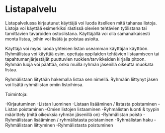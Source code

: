 # Listapalvelu

Listapalvelussa kirjautunut käyttäjä voi luoda itselleen mitä tahansa listoja. Listoja voi käyttää esimerkiksi rästissä olevien tehtävien työlistana tai tarvittavien tavaroiden ostoslistana. Käyttäjällä voi olla samanaikaisesti monta listaa, joihin voi lisätä ja poistaa asioita. 

Käyttäjä voi myös luoda yhteisen listan useamman käyttäjän käyttöön. Ryhmälistaa voi käyttää esim. opettaja oppilaiden tehtävien listaamiseen tai tapahtumanjärjestäjät puuttuvien ruokien/tarvikkeiden kirjalla pitoon. Ryhmän luoja voi päättää, onko muilla ryhmän jäsenillä oikeutta muokata listaa. 

Ryhmälistaan liitytään hakemalla listaa sen nimellä. Ryhmään liittynyt jäsen voi lisätä ryhmälistan omiin listoihinsa. 

Toimintoja:

-Kirjautuminen
-Listan luominen
-Listaan lisääminen / listasta poistaminen
-Listan poistaminen
-Omien listojen listaaminen
-Ryhmälistan luonti & tyypin määrittely (mitä oikeuksia ryhmän jäsenillä on)
-Ryhmälistan poisto 
-Ryhmälistaan lisääminen / ryhmälistasta poistaminen
-Ryhmälistan haku
-Ryhmälistaan liittyminen
-Ryhmälistasta poistuminen
